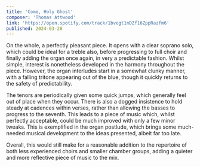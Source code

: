 ```yaml
---
title: 'Come, Holy Ghost'
composer: 'Thomas Attwood'
link: 'https://open.spotify.com/track/1bvegt1nDZf16ZppRazfm6'
published: 2024-03-28
---
```


On the whole, a perfectly pleasant piece. It opens with a clear soprano solo, which could be ideal for a treble also, before progressing to full choir and finally adding the organ once again, in very a predictable fashion. Whilst simple, interest is nonetheless developed in the harmony throughout the piece. However, the organ interludes start in a somewhat clunky manner, with a falling tritone appearing out of the blue, though it quickly returns to the safety of predictability.

The tenors are periodically given some quick jumps, which generally feel out of place when they occur. There is also a dogged insistence to hold steady at cadences within verses, rather than allowing the basses to progress to the seventh. This leads to a piece of music which, whilst perfectly acceptable, could be much improved with only a few minor tweaks. This is exemplified in the organ postlude, which brings some much-needed musical development to the ideas presented, albeit far too late.

Overall, this would still make for a reasonable addition to the repertoire of both less experienced choirs and smaller chamber groups, adding a quieter and more reflective piece of music to the mix.
